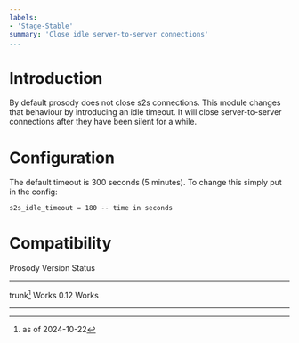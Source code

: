 ```yaml
---
labels:
- 'Stage-Stable'
summary: 'Close idle server-to-server connections'
...
```


Introduction
============

By default prosody does not close s2s
connections. This module changes that
behaviour by introducing an idle timeout.
It will close server-to-server connections
after they have been silent for a while.

Configuration
=============

The default timeout is 300 seconds (5 minutes).
To change this simply put in the config:

	s2s_idle_timeout = 180 -- time in seconds

Compatibility
=============

  Prosody Version   Status
  ----------------- -----------
  trunk[^1]         Works
  0.12              Works
  ----------------- -----------

[^1]: as of 2024-10-22
